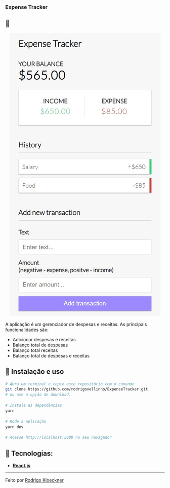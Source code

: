 <h3>
  Expense Tracker
</h3>

## :rocket:

<p align="center">
  <img src="https://github.com/rodrigovellinho/ExpenseTracker/blob/main/public/capa.jpg?raw=true" alt="ExpenseTracker">
</p>

A aplicação é um gerenciador de despesas e receitas. As principais funcionalidades são:

- Adicionar despesas e receitas
- Balanço total de despesas
- Balanço total receitas
- Balanço total de despesas e receitas

## :wrench: Instalação e uso

```bash
# Abra um terminal e copie este repositório com o comando
git clone https://github.com/rodrigovellinho/ExpenseTracker.git
# ou use a opção de download.

# Instale as dependências
yarn

# Rode a aplicação
yarn dev

# Acesse http://localhost:3000 no seu navagador
```

## 🔨 Tecnologias:

- **[React.js](https://reactjs.org/)**

---

Feito por [Rodrigo Kloeckner](https://github.com/rodrigovellinho)
